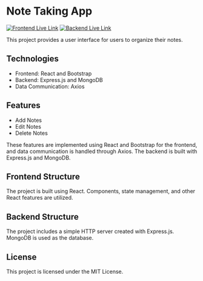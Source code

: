 # Note Taking App

[![Frontend Live Link](https://img.shields.io/badge/Frontend-Live%20Link-blue)](https://svr-noteapp.vercel.app/)
[![Backend Live Link](https://img.shields.io/badge/Backend-Live%20Link-blue)](https://svr-noteapp-server.vercel.app/)

This project provides a user interface for users to organize their notes.

## Technologies
- Frontend: React and Bootstrap
- Backend: Express.js and MongoDB
- Data Communication: Axios

## Features
- Add Notes
- Edit Notes
- Delete Notes

These features are implemented using React and Bootstrap for the frontend, and data communication is handled through Axios. The backend is built with Express.js and MongoDB.

## Frontend Structure
The project is built using React. Components, state management, and other React features are utilized.

## Backend Structure
The project includes a simple HTTP server created with Express.js. MongoDB is used as the database.

## License
This project is licensed under the MIT License.
